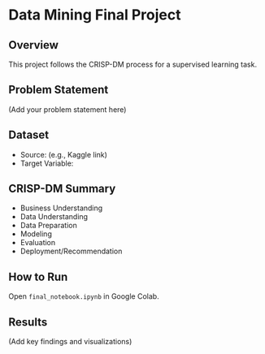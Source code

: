 # Data Mining Final Project

## Overview
This project follows the CRISP-DM process for a supervised learning task.

## Problem Statement
(Add your problem statement here)

## Dataset
- Source: (e.g., Kaggle link)
- Target Variable: 

## CRISP-DM Summary
- Business Understanding
- Data Understanding
- Data Preparation
- Modeling
- Evaluation
- Deployment/Recommendation

## How to Run
Open `final_notebook.ipynb` in Google Colab.

## Results
(Add key findings and visualizations)
